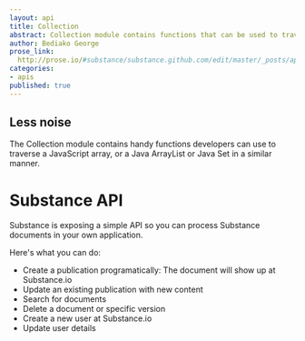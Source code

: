 ```yaml
---
layout: api
title: Collection
abstract: Collection module contains functions that can be used to traverse and process JavaScript arrays and Java collections in the same manner.
author: Bediako George
prose_link:
  http://prose.io/#substance/substance.github.com/edit/master/_posts/apis/0100-01-03-collection.md
categories:
- apis
published: true
---
```


## Less noise
The Collection module contains handy functions developers can use to traverse a JavaScript array, or a Java ArrayList or Java Set in a similar manner.

# Substance API

Substance is exposing a simple API so you can process Substance documents in your own application.

Here's what you can do:

- Create a publication programatically: The document will show up at Substance.io
- Update an existing publication with new content
- Search for documents
- Delete a document or specific version
- Create a new user at Substance.io
- Update user details
